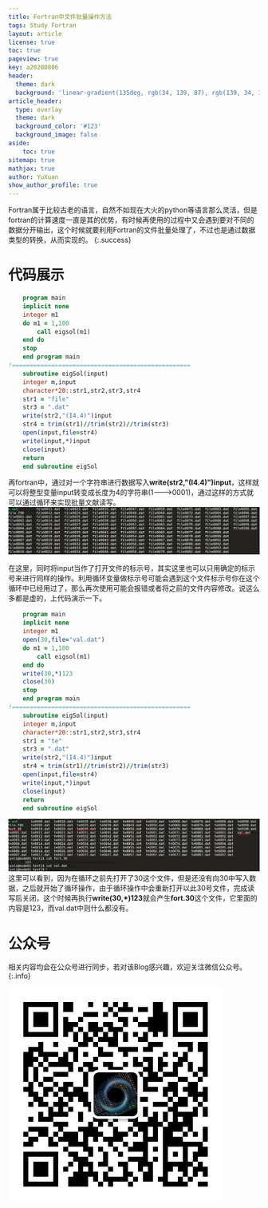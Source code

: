 ```yaml
---
title: Fortran中文件批量操作方法
tags: Study Fortran
layout: article
license: true
toc: true
pageview: true
key: a20200806
header:
  theme: dark
  background: 'linear-gradient(135deg, rgb(34, 139, 87), rgb(139, 34, 139))'
article_header:
  type: overlay
  theme: dark
  background_color: '#123'
  background_image: false
aside:
    toc: true
sitemap: true
mathjax: true
author: YuXuan
show_author_profile: true
---
```

Fortran属于比较古老的语言，自然不如现在大火的python等语言那么灵活，但是fortran的计算速度一直是其的优势，有时候再使用的过程中又会遇到要对不同的数据分开输出，这个时候就要利用Fortran的文件批量处理了，不过也是通过数据类型的转换，从而实现的。
{:.success}
<!--more-->
# 代码展示
```fortran
    program main
    implicit none
    integer m1
    do m1 = 1,100
        call eigsol(m1)
    end do
    stop
    end program main
!==================================================
    subroutine eigSol(input)
    integer m,input
    character*20::str1,str2,str3,str4
    str1 = "file"
    str3 = ".dat"
    write(str2,"(I4.4)")input
    str4 = trim(str1)//trim(str2)//trim(str3)
    open(input,file=str4)
    write(input,*)input
    close(input)
    return
    end subroutine eigSol
```

再fortran中，通过对一个字符串进行数据写入**write(str2,"(I4.4)")input**，这样就可以将整型变量input转变成长度为4的字符串(1--->0001)，通过这样的方式就可以通过循环来实现批量文献读写。
![png](/assets/images/Fortran/fortran-file.png)

在这里，同时将input当作了打开文件的标示号，其实这里也可以只用确定的标示号来进行同样的操作。利用循环变量做标示号可能会遇到这个文件标示号你在这个循环中已经用过了，那么再次使用可能会报错或者将之前的文件内容修改。说这么多都是虚的，上代码演示一下。

```fortran
    program main
    implicit none
    integer m1
    open(30,file="val.dat")
    do m1 = 1,100
        call eigsol(m1)
    end do
    write(30,*)123
    close(30)
    stop
    end program main
!==================================================
    subroutine eigSol(input)
    integer m,input
    character*20::str1,str2,str3,str4
    str1 = "te"
    str3 = ".dat"
    write(str2,"(I4.4)")input
    str4 = trim(str1)//trim(str2)//trim(str3)
    open(input,file=str4)
    write(input,*)input
    close(input)
    return
    end subroutine eigSol

```

![png](/assets/images/Fortran/fortran-file2.png)
这里可以看到，因为在循环之前先打开了30这个文件，但是还没有向30中写入数据，之后就开始了循环操作，由于循环操作中会重新打开以此30号文件，完成读写后关闭，这个时候再执行**write(30,*)123**就会产生**fort.30**这个文件，它里面的内容是123，而val.dat中则什么都没有。

# 公众号
相关内容均会在公众号进行同步，若对该Blog感兴趣，欢迎关注微信公众号。
{:.info}

![png](/assets/images/qrcode.jpg)